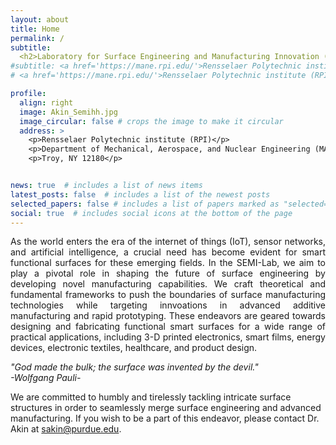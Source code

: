 ```yaml
---
layout: about
title: Home
permalink: /
subtitle: 
  <h2>Laboratory for Surface Engineering and Manufacturing Innovation (SEMI) </h2>
#subtitle: <a href='https://mane.rpi.edu/'>Rensselaer Polytechnic institute (RPI)</a>. Troy. NY, 12180
# <a href='https://mane.rpi.edu/'>Rensselaer Polytechnic institute (RPI)</a>. Troy. NY, 12180

profile:
  align: right
  image: Akin_Semihh.jpg
  image_circular: false # crops the image to make it circular
  address: >
    <p>Rensselaer Polytechnic institute (RPI)</p>
    <p>Department of Mechanical, Aerospace, and Nuclear Engineering (MANE)</p>
    <p>Troy, NY 12180</p>


news: true  # includes a list of news items
latest_posts: false  # includes a list of the newest posts
selected_papers: false # includes a list of papers marked as "selected={true}"
social: true  # includes social icons at the bottom of the page
---
```


<style>
  .justified-text {
    text-align: justify;
  }
</style>

<body>

<p class="justified-text">
  As the world enters the era of the internet of things (IoT), sensor networks, and artificial intelligence, a crucial need has become evident for smart functional surfaces for these emerging fields. In the SEMI-Lab, we aim to play a pivotal role in shaping the future of surface engineering by developing novel manufacturing capabilities. We craft theoretical and fundamental frameworks to push the boundaries of surface manufacturing technologies while targeting innvoations in advanced additive manufacturing and rapid prototyping. These endeavors are geared towards designing and fabricating functional smart surfaces for a wide range of practical applications, including 3-D printed electronics, smart films, energy devices, electronic textiles, healthcare, and product design. 
<p class="justified-text">

<p class="justified-text">
  <i>"God made the bulk; the surface was invented by the devil."</i>
  <br>
  <i>-Wolfgang Pauli-</i>
  </p>  

  We are committed to humbly and tirelessly tackling intricate surface structures in order to seamlessly merge surface engineering and advanced manufacturing. If you wish to be a part of this endeavor, please contact Dr. Akin at sakin@purdue.edu.

